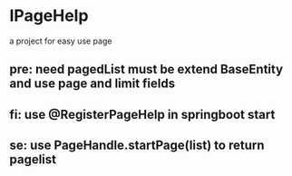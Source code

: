 # IPageHelp
a project for easy use page

## pre:  need pagedList must be extend BaseEntity and use page and limit fields
## fi:  use @RegisterPageHelp in springboot start
## se:  use PageHandle.startPage(list) to return pagelist 
